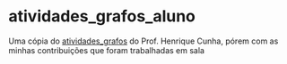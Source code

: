 # atividades_grafos_aluno
Uma cópia do [atividades_grafos](https://github.com/jeremiasmarques/atividades_grafos) do Prof. Henrique Cunha, pórem com as minhas contribuições que foram trabalhadas em sala
